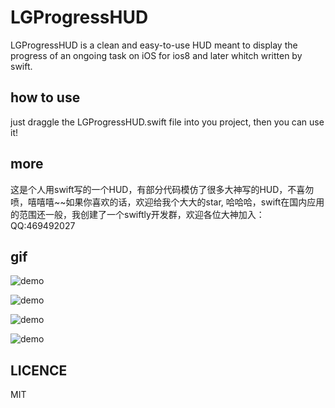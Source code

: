 # LGProgressHUD
LGProgressHUD is a clean and easy-to-use HUD meant to display the progress of an ongoing task on iOS for ios8 and later whitch written by swift.

## how to use

just draggle the LGProgressHUD.swift file into you project, then you can use it!

## more

  这是个人用swift写的一个HUD，有部分代码模仿了很多大神写的HUD，不喜勿喷，嘻嘻嘻~~如果你喜欢的话，欢迎给我个大大的star, 哈哈哈，swift在国内应用的范围还一般，我创建了一个swiftly开发群，欢迎各位大神加入：QQ:469492027
  
## gif

![demo](https://github.com/jamy0801/LGProgressHUD/blob/master/gif/1.gif)

![demo](https://github.com/jamy0801/LGProgressHUD/blob/master/gif/2.gif)

![demo](https://github.com/jamy0801/LGProgressHUD/blob/master/gif/3.gif)

![demo](https://github.com/jamy0801/LGProgressHUD/blob/master/gif/4.gif)

## LICENCE

MIT
